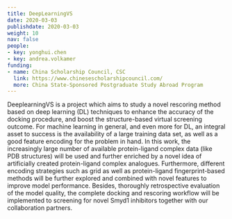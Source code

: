 ```yaml
---
title: DeepLearningVS
date: 2020-03-03
publishdate: 2020-03-03
weight: 10
nav: false
people:
- key: yonghui.chen
- key: andrea.volkamer
funding:
- name: China Scholarship Council, CSC
  link: https://www.chinesescholarshipcouncil.com/
  more: China State-Sponsored Postgraduate Study Abroad Program
---
```


DeeplearningVS is a project which aims to study a novel rescoring method based on deep learning (DL) techniques to enhance the accuracy of the docking procedure, and boost the  structure-based virtual screening outcome. For machine learning in general, and even more for DL, an integral asset to success is the availability of a large training data set, as well as a good feature encoding for the problem in hand. In this work, the increasingly large number of available protein-ligand complex data (like PDB structures) will be used and further enriched by a novel idea of artificially created protein-ligand complex analogues. Furthermore, different encoding strategies such as grid as well as protein-ligand fingerprint-based methods will be further explored and combined with novel features to improve model performance. Besides, thoroughly retrospective evaluation of the model quality, the complete docking and rescoring workflow will be implemented to screening for novel Smyd1 inhibitors together with our collaboration partners.
